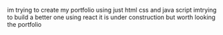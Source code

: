 
im trying to create my portfolio using just html css and java script
imtrying to build a better one using react
it is under construction but worth looking 
the portfolio 
